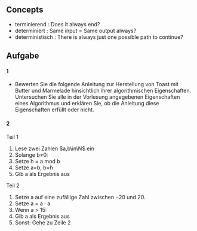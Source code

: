 ## Concepts
- terminierend : Does it always end?
- determiniert : Same input = Same output always?
- deterministisch : There is always just one possible path to continue?

## Aufgabe

#### 1
- Bewerten Sie die folgende Anleitung zur Herstellung von Toast mit Butter und Marmelade hinsichtlich ihrer 
algorithmischen Eigenschaften. Untersuchen Sie alle in der Vorlesung angegebenen Eigenschaften eines 
Algorithmus und erklären Sie, ob die Anleitung diese Eigenschaften erfüllt oder nicht.

#### 2
Teil 1
1. Lese zwei Zahlen $a,b\in\N$ ein
2. Solange b≠0:
3. Setze h = a mod b
4. Setze a=b, b=h
5. Gib a als Ergebnis aus

Teil 2
1. Setze a auf eine zufällige Zahl zwischen −20 und 20.
2. Setze a = a · a.
3. Wenn a > 15:
4. Gib a als Ergebnis aus
5. Sonst: Gehe zu Zeile 2